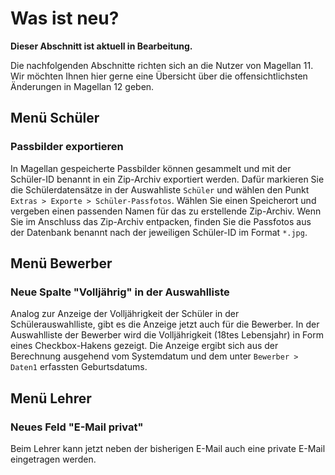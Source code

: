 # Was ist neu?

**Dieser Abschnitt ist aktuell in Bearbeitung.**

[1]:/assets/images/neues/11.001.png "Prüfungslistenfilter"

Die nachfolgenden Abschnitte richten sich an die Nutzer von Magellan 11. Wir möchten Ihnen hier gerne eine Übersicht über die offensichtlichsten Änderungen in Magellan 12 geben.

## Menü Schüler

### Passbilder exportieren

In Magellan gespeicherte Passbilder können gesammelt und mit der Schüler-ID benannt in ein Zip-Archiv exportiert werden. Dafür markieren Sie die Schülerdatensätze in der Auswahliste `Schüler` und wählen den Punkt `Extras > Exporte > Schüler-Passfotos`. Wählen Sie einen Speicherort und vergeben einen passenden Namen für das zu erstellende Zip-Archiv. Wenn Sie im Anschluss das Zip-Archiv entpacken, finden Sie die Passfotos aus der Datenbank benannt nach der jeweiligen Schüler-ID im Format `*.jpg`.

## Menü Bewerber

### Neue Spalte "Volljährig" in der Auswahlliste

Analog zur Anzeige der Volljährigkeit der Schüler in der Schülerauswahlliste, gibt es die Anzeige jetzt auch für die Bewerber. In der Auswahlliste der Bewerber wird die Volljährigkeit (18tes Lebensjahr) in Form eines Checkbox-Hakens gezeigt. Die Anzeige ergibt sich aus der Berechnung ausgehend vom Systemdatum und dem unter `Bewerber > Daten1` erfassten Geburtsdatums.

## Menü Lehrer

### Neues Feld "E-Mail privat"

Beim Lehrer kann jetzt neben der bisherigen E-Mail auch eine private E-Mail eingetragen werden.